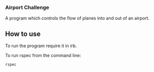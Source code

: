### Airport Challenge ###

A program which controls the flow of planes into and out of an airport.

## How to use ##
To run the program require it in irb.

To run rspec from the command line:
``` shell
rspec
```
